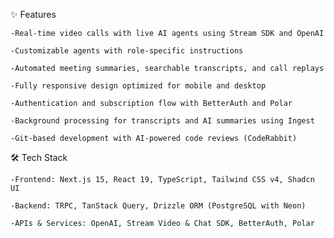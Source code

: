 ✨ Features

    -Real-time video calls with live AI agents using Stream SDK and OpenAI

    -Customizable agents with role-specific instructions

    -Automated meeting summaries, searchable transcripts, and call replays

    -Fully responsive design optimized for mobile and desktop

    -Authentication and subscription flow with BetterAuth and Polar

    -Background processing for transcripts and AI summaries using Ingest

    -Git-based development with AI-powered code reviews (CodeRabbit)

🛠️ Tech Stack

    -Frontend: Next.js 15, React 19, TypeScript, Tailwind CSS v4, Shadcn UI

    -Backend: TRPC, TanStack Query, Drizzle ORM (PostgreSQL with Neon)

    -APIs & Services: OpenAI, Stream Video & Chat SDK, BetterAuth, Polar
